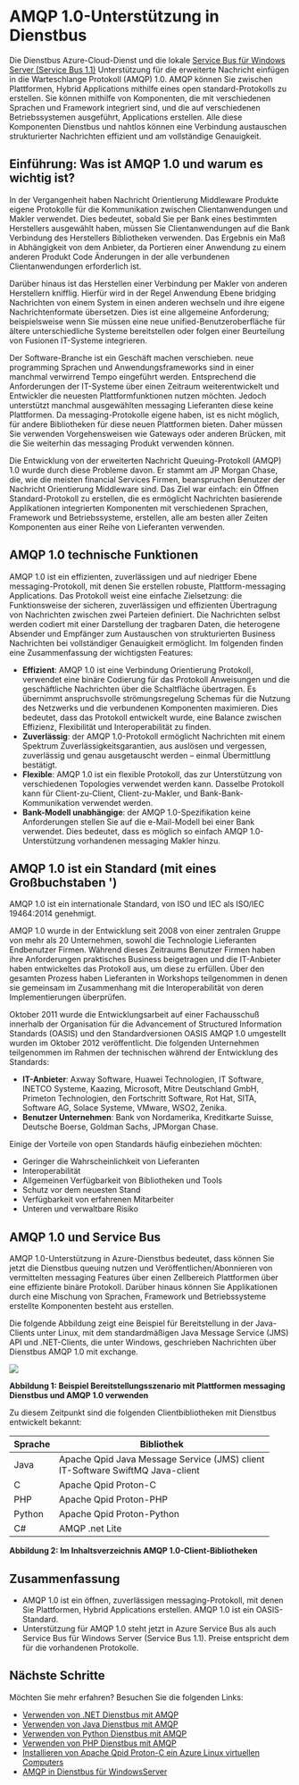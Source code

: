 <properties 
    pageTitle="Übersicht über die Service Bus AMQP | Microsoft Azure" 
    description="Informationen Sie zur Verwendung der erweiterte Message Queuing-Protokoll (AMQP) 1.0 in Azure." 
    services="service-bus" 
    documentationCenter=".net" 
    authors="sethmanheim" 
    manager="timlt" 
    editor=""/>

<tags 
    ms.service="service-bus" 
    ms.workload="na" 
    ms.tgt_pltfrm="na" 
    ms.devlang="multiple" 
    ms.topic="article" 
    ms.date="09/29/2016" 
    ms.author="sethm"/>



# <a name="amqp-10-support-in-service-bus"></a>AMQP 1.0-Unterstützung in Dienstbus

Die Dienstbus Azure-Cloud-Dienst und die lokale [Service Bus für Windows Server (Service Bus 1.1)](https://msdn.microsoft.com/library/dn282144.aspx) Unterstützung für die erweiterte Nachricht einfügen in die Warteschlange Protokoll (AMQP) 1.0. AMQP können Sie zwischen Plattformen, Hybrid Applications mithilfe eines open standard-Protokolls zu erstellen. Sie können mithilfe von Komponenten, die mit verschiedenen Sprachen und Framework integriert sind, und die auf verschiedenen Betriebssystemen ausgeführt, Applications erstellen. Alle diese Komponenten Dienstbus und nahtlos können eine Verbindung austauschen strukturierter Nachrichten effizient und am vollständige Genauigkeit.

## <a name="introduction-what-is-amqp-10-and-why-is-it-important"></a>Einführung: Was ist AMQP 1.0 und warum es wichtig ist?

In der Vergangenheit haben Nachricht Orientierung Middleware Produkte eigene Protokolle für die Kommunikation zwischen Clientanwendungen und Makler verwendet. Dies bedeutet, sobald Sie per Bank eines bestimmten Herstellers ausgewählt haben, müssen Sie Clientanwendungen auf die Bank Verbindung des Herstellers Bibliotheken verwenden. Das Ergebnis ein Maß in Abhängigkeit von dem Anbieter, da Portieren einer Anwendung zu einem anderen Produkt Code Änderungen in der alle verbundenen Clientanwendungen erforderlich ist. 

Darüber hinaus ist das Herstellen einer Verbindung per Makler von anderen Herstellern knifflig. Hierfür wird in der Regel Anwendung Ebene bridging Nachrichten von einem System in einen anderen wechseln und ihre eigene Nachrichtenformate übersetzen. Dies ist eine allgemeine Anforderung; beispielsweise wenn Sie müssen eine neue unified-Benutzeroberfläche für ältere unterschiedliche Systeme bereitstellen oder folgen einer Beurteilung von Fusionen IT-Systeme integrieren.

Der Software-Branche ist ein Geschäft machen verschieben. neue programming Sprachen und Anwendungsframeworks sind in einer manchmal verwirrend Tempo eingeführt werden. Entsprechend die Anforderungen der IT-Systeme über einen Zeitraum weiterentwickelt und Entwickler die neuesten Plattformfunktionen nutzen möchten. Jedoch unterstützt manchmal ausgewählten messaging Lieferanten diese keine Plattformen. Da messaging-Protokolle eigene haben, ist es nicht möglich, für andere Bibliotheken für diese neuen Plattformen bieten. Daher müssen Sie verwenden Vorgehensweisen wie Gateways oder anderen Brücken, mit die Sie weiterhin das messaging Produkt verwenden können.

Die Entwicklung von der erweiterten Nachricht Queuing-Protokoll (AMQP) 1.0 wurde durch diese Probleme davon. Er stammt am JP Morgan Chase, die, wie die meisten financial Services Firmen, beanspruchen Benutzer der Nachricht Orientierung Middleware sind. Das Ziel war einfach: ein Öffnen Standard-Protokoll zu erstellen, die es ermöglicht Nachrichten basierende Applikationen integrierten Komponenten mit verschiedenen Sprachen, Framework und Betriebssysteme, erstellen, alle am besten aller Zeiten Komponenten aus einer Reihe von Lieferanten verwenden.

## <a name="amqp-10-technical-features"></a>AMQP 1.0 technische Funktionen

AMQP 1.0 ist ein effizienten, zuverlässigen und auf niedriger Ebene messaging-Protokoll, mit denen Sie erstellen robuste, Plattform-messaging Applications. Das Protokoll weist eine einfache Zielsetzung: die Funktionsweise der sicheren, zuverlässigen und effizienten Übertragung von Nachrichten zwischen zwei Parteien definiert. Die Nachrichten selbst werden codiert mit einer Darstellung der tragbaren Daten, die heterogene Absender und Empfänger zum Austauschen von strukturierten Business Nachrichten bei vollständiger Genauigkeit ermöglicht. Im folgenden finden eine Zusammenfassung der wichtigsten Features:

*    **Effizient**: AMQP 1.0 ist eine Verbindung Orientierung Protokoll, verwendet eine binäre Codierung für das Protokoll Anweisungen und die geschäftliche Nachrichten über die Schaltfläche übertragen. Es übernimmt anspruchsvolle strömungsregelung Schemas für die Nutzung des Netzwerks und die verbundenen Komponenten maximieren. Dies bedeutet, dass das Protokoll entwickelt wurde, eine Balance zwischen Effizienz, Flexibilität und Interoperabilität zu finden.
*    **Zuverlässig**: der AMQP 1.0-Protokoll ermöglicht Nachrichten mit einem Spektrum Zuverlässigkeitsgarantien, aus auslösen und vergessen, zuverlässig und genau ausgetauscht werden – einmal Übermittlung bestätigt.
*    **Flexible**: AMQP 1.0 ist ein flexible Protokoll, das zur Unterstützung von verschiedenen Topologies verwendet werden kann. Dasselbe Protokoll kann für Client-zu-Client, Client-zu-Makler, und Bank-Bank-Kommunikation verwendet werden.
*    **Bank-Modell unabhängige**: der AMQP 1.0-Spezifikation keine Anforderungen stellen Sie auf die e-Mail-Modell bei einer Bank verwendet. Dies bedeutet, dass es möglich so einfach AMQP 1.0-Unterstützung vorhandenen messaging Makler hinzu.

## <a name="amqp-10-is-a-standard-with-a-capital-s"></a>AMQP 1.0 ist ein Standard (mit eines Großbuchstaben ')

AMQP 1.0 ist ein internationale Standard, von ISO und IEC als ISO/IEC 19464:2014 genehmigt.

AMQP 1.0 wurde in der Entwicklung seit 2008 von einer zentralen Gruppe von mehr als 20 Unternehmen, sowohl die Technologie Lieferanten Endbenutzer Firmen. Während dieses Zeitraums Benutzer Firmen haben ihre Anforderungen praktisches Business beigetragen und die IT-Anbieter haben entwickeltes das Protokoll aus, um diese zu erfüllen. Über den gesamten Prozess haben Lieferanten in Workshops teilgenommen in denen sie gemeinsam im Zusammenhang mit die Interoperabilität von deren Implementierungen überprüfen.

Oktober 2011 wurde die Entwicklungsarbeit auf einer Fachausschuß innerhalb der Organisation für die Advancement of Structured Information Standards (OASIS) und den Standardversionen OASIS AMQP 1.0 umgestellt wurden im Oktober 2012 veröffentlicht. Die folgenden Unternehmen teilgenommen im Rahmen der technischen während der Entwicklung des Standards:

*    **IT-Anbieter**: Axway Software, Huawei Technologien, IT Software, INETCO Systeme, Kaazing, Microsoft, Mitre Deutschland GmbH, Primeton Technologien, den Fortschritt Software, Rot Hat, SITA, Software AG, Solace Systeme, VMware, WSO2, Zenika.
*    **Benutzer Unternehmen**: Bank von Nordamerika, Kreditkarte Suisse, Deutsche Boerse, Goldman Sachs, JPMorgan Chase.

Einige der Vorteile von open Standards häufig einbeziehen möchten:

*    Geringer die Wahrscheinlichkeit von Lieferanten
*    Interoperabilität
*    Allgemeinen Verfügbarkeit von Bibliotheken und Tools
*    Schutz vor dem neuesten Stand
*    Verfügbarkeit von erfahrenen Mitarbeiter
*    Unteren und verwaltbare Risiko

## <a name="amqp-10-and-service-bus"></a>AMQP 1.0 und Service Bus

AMQP 1.0-Unterstützung in Azure-Dienstbus bedeutet, dass können Sie jetzt die Dienstbus queuing nutzen und Veröffentlichen/Abonnieren von vermittelten messaging Features über einen Zellbereich Plattformen über eine effiziente binäre Protokoll. Darüber hinaus können Sie Applikationen durch eine Mischung von Sprachen, Framework und Betriebssysteme erstellte Komponenten besteht aus erstellen.

Die folgende Abbildung zeigt eine Beispiel für Bereitstellung in der Java-Clients unter Linux, mit dem standardmäßigen Java Message Service (JMS) API und .NET-Clients, die unter Windows, geschrieben Nachrichten über Dienstbus AMQP 1.0 mit exchange.

![][0]

**Abbildung 1: Beispiel Bereitstellungsszenario mit Plattformen messaging Dienstbus und AMQP 1.0 verwenden**

Zu diesem Zeitpunkt sind die folgenden Clientbibliotheken mit Dienstbus entwickelt bekannt:

| Sprache | Bibliothek                                                                       |
|----------|-------------------------------------------------------------------------------|
| Java     | Apache Qpid Java Message Service (JMS) client<br/>IT-Software SwiftMQ Java-client |
| C        | Apache Qpid Proton-C                                                          |
| PHP      | Apache Qpid Proton-PHP                                                        |
| Python   | Apache Qpid Proton-Python                                                     |
| C#       | AMQP .net Lite                                                                |

**Abbildung 2: Im Inhaltsverzeichnis AMQP 1.0-Client-Bibliotheken**

## <a name="summary"></a>Zusammenfassung

*    AMQP 1.0 ist ein öffnen, zuverlässigen messaging-Protokoll, mit denen Sie Plattformen, Hybrid Applications erstellen. AMQP 1.0 ist ein OASIS-Standard.
*    Unterstützung für AMQP 1.0 steht jetzt in Azure Service Bus als auch Service Bus für Windows Server (Service Bus 1.1). Preise entspricht dem für die vorhandenen Protokolle.

## <a name="next-steps"></a>Nächste Schritte

Möchten Sie mehr erfahren? Besuchen Sie die folgenden Links:

- [Verwenden von .NET Dienstbus mit AMQP]
- [Verwenden von Java Dienstbus mit AMQP]
- [Verwenden von Python Dienstbus mit AMQP]
- [Verwenden von PHP Dienstbus mit AMQP]
- [Installieren von Apache Qpid Proton-C ein Azure Linux virtuellen Computers]
- [AMQP in Dienstbus für WindowsServer]

[0]: ./media/service-bus-amqp-overview/service-bus-amqp-1.png
[Verwenden von .NET Dienstbus mit AMQP]: service-bus-amqp-dotnet.md
[Verwenden von Java Dienstbus mit AMQP]: service-bus-amqp-java.md
[Verwenden von Python Dienstbus mit AMQP]: service-bus-amqp-python.md
[Verwenden von PHP Dienstbus mit AMQP]: service-bus-amqp-php.md
[Installieren von Apache Qpid Proton-C ein Azure Linux virtuellen Computers]: service-bus-amqp-apache.md
[AMQP in Dienstbus für WindowsServer]: https://msdn.microsoft.com/library/dn574799.aspx